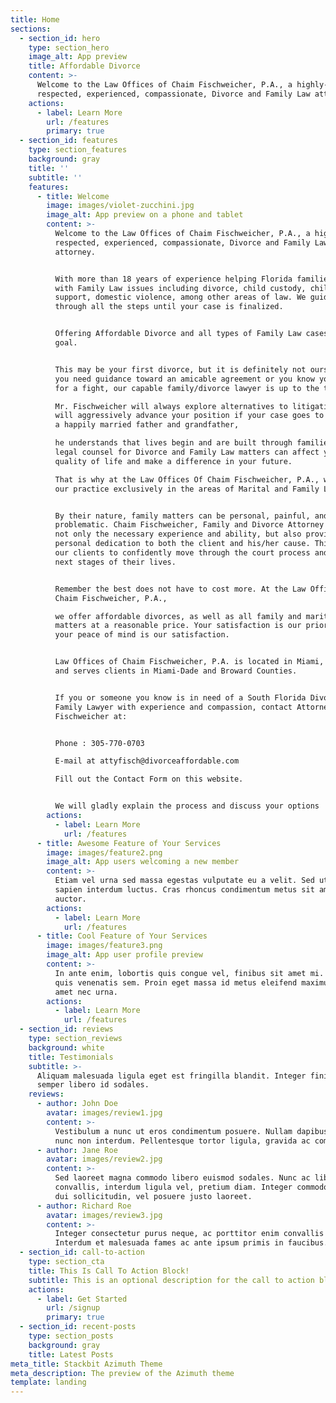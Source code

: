 ```yaml
---
title: Home
sections:
  - section_id: hero
    type: section_hero
    image_alt: App preview
    title: Affordable Divorce
    content: >-
      Welcome to the Law Offices of Chaim Fischweicher, P.A., a highly-
      respected, experienced, compassionate, Divorce and Family Law attorney.
    actions:
      - label: Learn More
        url: /features
        primary: true
  - section_id: features
    type: section_features
    background: gray
    title: ''
    subtitle: ''
    features:
      - title: Welcome
        image: images/violet-zucchini.jpg
        image_alt: App preview on a phone and tablet
        content: >-
          Welcome to the Law Offices of Chaim Fischweicher, P.A., a highly-
          respected, experienced, compassionate, Divorce and Family Law
          attorney.


          With more than 18 years of experience helping Florida families deal
          with Family Law issues including divorce, child custody, child
          support, domestic violence, among other areas of law. We guide you
          through all the steps until your case is finalized.


          Offering Affordable Divorce and all types of Family Law cases is our
          goal.


          This may be your first divorce, but it is definitely not ours. Whether
          you need guidance toward an amicable agreement or you know you are in
          for a fight, our capable family/divorce lawyer is up to the task.

          Mr. Fischweicher will always explore alternatives to litigation, but
          will aggressively advance your position if your case goes to court. As
          a happily married father and grandfather,

          he understands that lives begin and are built through families. Having
          legal counsel for Divorce and Family Law matters can affect your
          quality of life and make a difference in your future.

          That is why at the Law Offices Of Chaim Fischweicher, P.A., we focus
          our practice exclusively in the areas of Marital and Family Law.


          By their nature, family matters can be personal, painful, and
          problematic. Chaim Fischweicher, Family and Divorce Attorney provides
          not only the necessary experience and ability, but also provides that
          personal dedication to both the client and his/her cause. This allows
          our clients to confidently move through the court process and onto the
          next stages of their lives.


          Remember the best does not have to cost more. At the Law Offices of
          Chaim Fischweicher, P.A.,

          we offer affordable divorces, as well as all family and marital law
          matters at a reasonable price. Your satisfaction is our priority, and
          your peace of mind is our satisfaction.


          Law Offices of Chaim Fischweicher, P.A. is located in Miami, Florida
          and serves clients in Miami-Dade and Broward Counties.


          If you or someone you know is in need of a South Florida Divorce and
          Family Lawyer with experience and compassion, contact Attorney Chaim
          Fischweicher at:


          Phone : 305-770-0703

          E-mail at attyfisch@divorceaffordable.com

          Fill out the Contact Form on this website.


          We will gladly explain the process and discuss your options
        actions:
          - label: Learn More
            url: /features
      - title: Awesome Feature of Your Services
        image: images/feature2.png
        image_alt: App users welcoming a new member
        content: >-
          Etiam vel urna sed massa egestas vulputate eu a velit. Sed ut nisl nec
          sapien interdum luctus. Cras rhoncus condimentum metus sit amet
          auctor.
        actions:
          - label: Learn More
            url: /features
      - title: Cool Feature of Your Services
        image: images/feature3.png
        image_alt: App user profile preview
        content: >-
          In ante enim, lobortis quis congue vel, finibus sit amet mi. Aenean
          quis venenatis sem. Proin eget massa id metus eleifend maximus sit
          amet nec urna.
        actions:
          - label: Learn More
            url: /features
  - section_id: reviews
    type: section_reviews
    background: white
    title: Testimonials
    subtitle: >-
      Aliquam malesuada ligula eget est fringilla blandit. Integer finibus
      semper libero id sodales. 
    reviews:
      - author: John Doe
        avatar: images/review1.jpg
        content: >-
          Vestibulum a nunc ut eros condimentum posuere. Nullam dapibus quis
          nunc non interdum. Pellentesque tortor ligula, gravida ac commodo eu.
      - author: Jane Roe
        avatar: images/review2.jpg
        content: >-
          Sed laoreet magna commodo libero euismod sodales. Nunc ac libero
          convallis, interdum ligula vel, pretium diam. Integer commodo sem at
          dui sollicitudin, vel posuere justo laoreet.
      - author: Richard Roe
        avatar: images/review3.jpg
        content: >-
          Integer consectetur purus neque, ac porttitor enim convallis vitae.
          Interdum et malesuada fames ac ante ipsum primis in faucibus.
  - section_id: call-to-action
    type: section_cta
    title: This Is Call To Action Block!
    subtitle: This is an optional description for the call to action block.
    actions:
      - label: Get Started
        url: /signup
        primary: true
  - section_id: recent-posts
    type: section_posts
    background: gray
    title: Latest Posts
meta_title: Stackbit Azimuth Theme
meta_description: The preview of the Azimuth theme
template: landing
---
```

